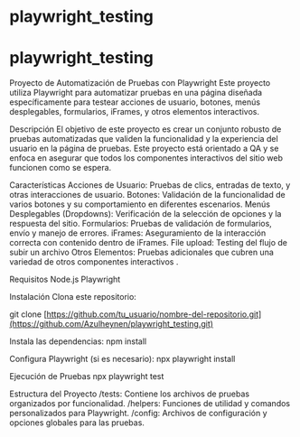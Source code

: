 # playwright_testing

# playwright_testing

Proyecto de Automatización de Pruebas con Playwright
Este proyecto utiliza Playwright para automatizar pruebas en una página diseñada específicamente para testear acciones de usuario, botones, menús desplegables, formularios, iFrames, y otros elementos interactivos.

Descripción
El objetivo de este proyecto es crear un conjunto robusto de pruebas automatizadas que validen la funcionalidad y la experiencia del usuario en la página de pruebas. Este proyecto está orientado a QA y se enfoca en asegurar que todos los componentes interactivos del sitio web funcionen como se espera.

Características
Acciones de Usuario: Pruebas de clics, entradas de texto, y otras interacciones de usuario.
Botones: Validación de la funcionalidad de varios botones y su comportamiento en diferentes escenarios.
Menús Desplegables (Dropdowns): Verificación de la selección de opciones y la respuesta del sitio.
Formularios: Pruebas de validación de formularios, envío y manejo de errores.
iFrames: Aseguramiento de la interacción correcta con contenido dentro de iFrames.
File upload: Testing del flujo de subir un archivo
Otros Elementos: Pruebas adicionales que cubren una variedad de otros componentes interactivos .

Requisitos
Node.js
Playwright

Instalación
Clona este repositorio:

git clone [https://github.com/tu_usuario/nombre-del-repositorio.git](https://github.com/Azulheynen/playwright_testing.git)

Instala las dependencias:
npm install

Configura Playwright (si es necesario):
npx playwright install

Ejecución de Pruebas
npx playwright test

Estructura del Proyecto
/tests: Contiene los archivos de pruebas organizados por funcionalidad.
/helpers: Funciones de utilidad y comandos personalizados para Playwright.
/config: Archivos de configuración y opciones globales para las pruebas.
